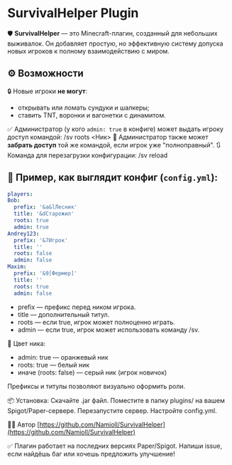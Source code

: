 # SurvivalHelper Plugin

🛡️ **SurvivalHelper** — это Minecraft-плагин, созданный для небольших выживалок. Он добавляет простую, но эффективную систему допуска новых игроков к полному взаимодействию с миром.

## ⚙️ Возможности

 🔒 Новые игроки **не могут**:
- открывать или ломать сундуки и шалкеры;
- ставить TNT, воронки и вагонетки с динамитом.
  
 ✅ Администратор (у кого `admin: true` в конфиге) может выдать игроку доступ командой: /sv roots <Ник>
 🔄 Администратор также может **забрать доступ** той же командой, если игрок уже "полноправный".
 🔃 Команда для перезагрузки конфигурации: /sv reload
## 🧩 Пример, как выглядит конфиг (`config.yml`):

```yaml
players:
Bob:
  prefix: '&a&lЛесник'
  title: '&dСтарожил'
  roots: true
  admin: true
Andrey123:
  prefix: '&7Игрок'
  title: ''
  roots: false
  admin: false
Maxim:
  prefix: '&9[Фермер]'
  title: ''
  roots: true
  admin: false
```
- prefix — префикс перед ником игрока.
- title — дополнительный титул.
- roots — если true, игрок может полноценно играть.
- admin — если true, игрок может использовать команду /sv.

🎨 Цвет ника:
- admin: true — оранжевый ник
- roots: true — белый ник
- иначе (roots: false) — серый ник (игрок новичок)

Префиксы и титулы позволяют визуально оформить роли.

📦 Установка:
 Скачайте .jar файл.
 Поместите в папку plugins/ на вашем Spigot/Paper-сервере.
 Перезапустите сервер.
 Настройте config.yml.

🧑‍💻 Автор
[https://github.com/Namioll/SurvivalHelper](https://github.com/Namioll/SurvivalHelper)

✅ Плагин работает на последних версиях Paper/Spigot. Напиши issue, если найдёшь баг или хочешь предложить улучшение!

